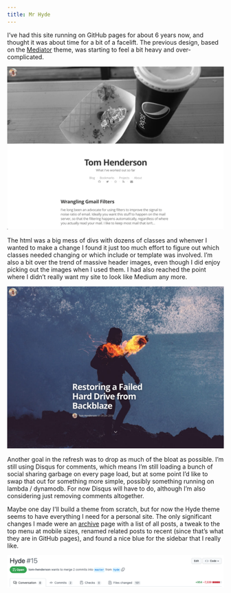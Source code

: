```yaml
---
title: Mr Hyde
---
```


I’ve had this site running on GitHub pages for about 6 years now, and thought it was about time for a bit of a facelift. The previous design, based on the [Mediator](https://github.com/dirkfabisch/mediator) theme, was starting to feel a bit heavy and over-complicated. 

![](/assets/images/posts/old-theme-index.png)

The html was a big mess of divs with dozens of classes and whenver I wanted to make a change I found it just too much effort to figure out which classes needed changing or which include or template was involved. I’m also a bit over the trend of massive header images, even though I did enjoy picking out the images when I used them. I had also reached the point where I didn’t really want my site to look like Medium any more.

![](/assets/images/posts/old-theme-big-header.png)

Another goal in the refresh was to drop as much of the bloat as possible. I’m still using Disqus for comments, which means I’m still loading a bunch of social sharing garbage on every page load, but at some point I’d like to swap that out for something more simple, possibly something running on lambda / dynamodb. For now Disqus will have to do, although I’m also considering just removing comments altogether.

Maybe one day I'll build a theme from scratch, but for now the Hyde theme seems to have everything I need for a personal site. The only significant changes I made were an [archive](/archive) page with a list of all posts, a tweak to the top menu at mobile sizes, renamed related posts to recent (since that’s what they are in GitHub pages), and found a nice blue for the sidebar that I really like.

![](/assets/images/posts/hyde-pr.png)
